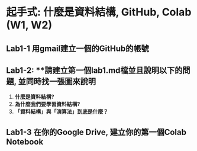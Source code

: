 #  起手式: 什麼是資料結構, GitHub, Colab (W1, W2)

##  Lab1-1 用gmail建立一個的GitHub的帳號


##  Lab1-2: **請建立第一個lab1.md檔並且說明以下的問題, 並同時找一張圖來說明

1. **什麼是資料結構?**
2. **為什麼我們要學習資料結構?**
3. **「資料結構」與「演算法」到底是什麼？**


## Lab1-3 在你的Google Drive, 建立你的第一個Colab Notebook
